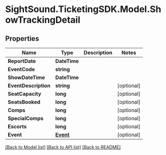 # SightSound.TicketingSDK.Model.ShowTrackingDetail

## Properties

Name | Type | Description | Notes
------------ | ------------- | ------------- | -------------
**ReportDate** | **DateTime** |  | 
**EventCode** | **string** |  | 
**ShowDateTime** | **DateTime** |  | 
**EventDescription** | **string** |  | [optional] 
**SeatCapacity** | **long** |  | [optional] 
**SeatsBooked** | **long** |  | [optional] 
**Comps** | **long** |  | [optional] 
**SpecialComps** | **long** |  | [optional] 
**Escorts** | **long** |  | [optional] 
**Event** | [**Event**](Event.md) |  | [optional] 

[[Back to Model list]](../README.md#documentation-for-models) [[Back to API list]](../README.md#documentation-for-api-endpoints) [[Back to README]](../README.md)


